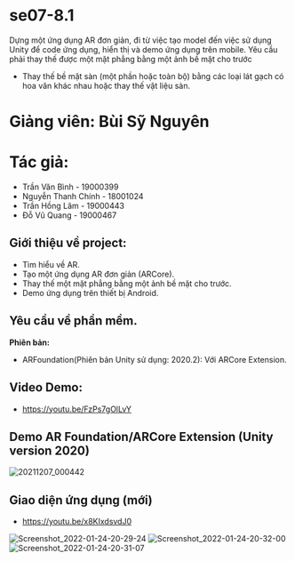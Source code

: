 # se07-8.1
Dựng một ứng dụng AR đơn giản, đi từ việc tạo model đến việc sử dụng Unity để code ứng dụng, hiển thị và demo ứng dụng trên mobile. Yêu cầu phải thay thế được một mặt phẳng bằng một ảnh bề mặt cho trước
- Thay thế bề mặt sàn (một phần hoặc toàn bộ) bằng các loại lát gạch có hoa văn khác nhau hoặc thay thế vật liệu sàn.
# Giảng viên: Bùi Sỹ Nguyên

# Tác giả:
- Trần Văn Bình - 19000399
- Nguyễn Thanh Chính - 18001024
- Trần Hồng Lâm - 19000443
- Đỗ Vũ Quang - 19000467
## Giới thiệu về project:
- Tìm hiểu về AR.
- Tạo một ứng dụng AR đơn giản (ARCore).
- Thay thế một mặt phẳng bằng một ảnh bề mặt cho trước.
- Demo ứng dụng trên thiết bị Android.
## Yêu cầu về phần mềm.

**Phiên bản:**
- ARFoundation(Phiên bản Unity sử dụng: 2020.2): Với ARCore Extension.

## Video Demo:
- https://youtu.be/FzPs7gOlLvY

## Demo AR Foundation/ARCore Extension (Unity version 2020)
![20211207_000442](https://user-images.githubusercontent.com/92351087/144957777-81a3428b-4898-4212-b9f6-1feeed1cef04.gif)

## Giao diện ứng dụng (mới)


- https://youtu.be/x8KIxdsvdJ0


![Screenshot_2022-01-24-20-29-24](https://user-images.githubusercontent.com/92351087/150792487-15df7db8-e0b5-469e-8a69-805f85318b12.png)
![Screenshot_2022-01-24-20-32-00](https://user-images.githubusercontent.com/92351087/150792707-c0717014-3487-4e5d-9682-8c894245f4c8.png)
![Screenshot_2022-01-24-20-31-07](https://user-images.githubusercontent.com/92351087/150792642-82414a2d-beb0-4c78-be0c-2169e878bbbd.png)
